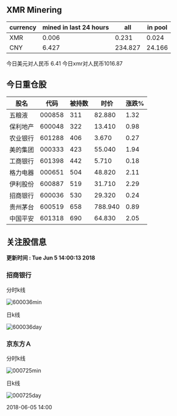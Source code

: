 ## XMR Minering

|currency|mined in last 24 hours|all|in pool|
|---|---|---|---|
|XMR|0.006|0.231|0.024|
|CNY|6.427|234.827|24.166|

今日美元对人民币 6.41	今日xmr对人民币1016.87


## 今日重仓股 

|股名|代码|被持数|时价|涨跌%|
|---|---|---|---|---|
|五粮液|000858|311|82.880|1.32|
|保利地产|600048|322|13.410|0.98|
|农业银行|601288|406|3.670|0.27|
|美的集团|000333|423|55.040|1.94|
|工商银行|601398|442|5.710|0.18|
|格力电器|000651|504|48.820|2.11|
|伊利股份|600887|519|31.710|2.29|
|招商银行|600036|530|29.320|0.24|
|贵州茅台|600519|658|788.940|0.89|
|中国平安|601318|690|64.830|2.05|

## 关注股信息
**更新时间 : Tue Jun  5 14:00:13 2018**
### 招商银行 
分时k线

![600036min](http://image.sinajs.cn/newchart/min/n/sh600036.gif)

日k线

![600036day](http://image.sinajs.cn/newchart/daily/n/sh600036.gif)

### 京东方Ａ 
分时k线

![000725min](http://image.sinajs.cn/newchart/min/n/sz000725.gif)

日k线

![000725day](http://image.sinajs.cn/newchart/daily/n/sz000725.gif)

2018-06-05 14:00